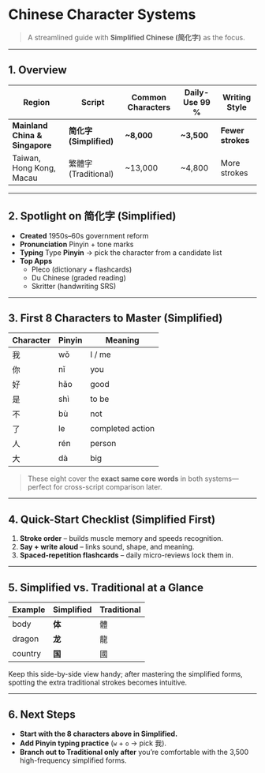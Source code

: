 # Chinese Character Systems  
> A streamlined guide with **Simplified Chinese (简化字)** as the focus.

---

## 1. Overview  

| Region | Script | Common Characters | Daily-Use 99 % | Writing Style |
|--------|--------|-------------------|----------------|---------------|
| **Mainland China & Singapore** | **简化字 (Simplified)** | **~8,000** | **~3,500** | **Fewer strokes** |
| Taiwan, Hong Kong, Macau | 繁體字 (Traditional) | ~13,000 | ~4,800 | More strokes |

---

## 2. Spotlight on 简化字 (Simplified)

- **Created** 1950s–60s government reform  
- **Pronunciation** Pinyin + tone marks  
- **Typing** Type **Pinyin** → pick the character from a candidate list  
- **Top Apps**  
  - Pleco (dictionary + flashcards)  
  - Du Chinese (graded reading)  
  - Skritter (handwriting SRS)

---

## 3. First 8 Characters to Master (Simplified)

| Character | Pinyin | Meaning |
|-----------|--------|---------|
| 我 | wǒ | I / me |
| 你 | nǐ | you |
| 好 | hǎo | good |
| 是 | shì | to be |
| 不 | bù | not |
| 了 | le | completed action |
| 人 | rén | person |
| 大 | dà | big |

> These eight cover the **exact same core words** in both systems—perfect for cross-script comparison later.

---

## 4. Quick-Start Checklist (Simplified First)

1. **Stroke order** – builds muscle memory and speeds recognition.  
2. **Say + write aloud** – links sound, shape, and meaning.  
3. **Spaced-repetition flashcards** – daily micro-reviews lock them in.

---

## 5. Simplified vs. Traditional at a Glance

| Example | Simplified | Traditional |
|---------|------------|-------------|
| body    | **体**     | 體          |
| dragon  | **龙**     | 龍          |
| country | **国**     | 國          |

Keep this side-by-side view handy; after mastering the simplified forms, spotting the extra traditional strokes becomes intuitive.

---

## 6. Next Steps

- **Start with the 8 characters above in Simplified.**  
- **Add Pinyin typing practice** (`w` + `o` → pick 我).  
- **Branch out to Traditional only after** you’re comfortable with the 3,500 high-frequency simplified forms.